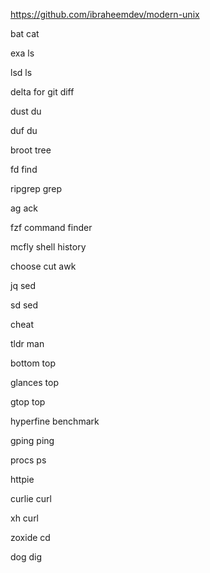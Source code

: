 https://github.com/ibraheemdev/modern-unix

bat cat

exa ls

lsd ls

delta for git diff

dust du

duf du

broot tree

fd find

ripgrep grep

ag ack

fzf command finder

mcfly shell history

choose cut awk

jq sed

sd sed

cheat

tldr man

bottom top

glances top

gtop top

hyperfine benchmark

gping ping

procs ps

httpie  

curlie curl

xh curl

zoxide  cd

dog dig





